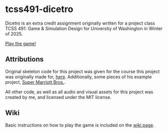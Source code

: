 # tcss491-dicetro

Dicetro is an extra credit assignment originally written for a project class TCSS 491: Game & Simulation Design for University of Washington in Winter of 2025.

[Play the game!](https://westerntoad.github.io/tcss491-dicetro/)

## Attributions

Original skeleton code for this project was given for the course this project was originally made for, [here](https://westerntoad.github.io/tcss491-dicetro/). Additionally, some pieces of his example project, [Super Marriott Bros.](https://github.com/algorithm0r/SuperMarioBros).

All other code, as well as all audio and visual assets for this project was created by me, and licensed under the MIT license.

## Wiki

Basic instructions on how to play the game is included on the [wiki page]().

